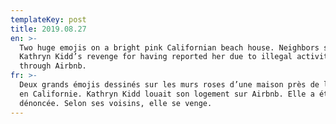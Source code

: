 ```yaml
---
templateKey: post
title: 2019.08.27
en: >-
  Two huge emojis on a bright pink Californian beach house. Neighbors say it is
  Kathryn Kidd’s revenge for having reported her due to illegal activities
  through Airbnb.
fr: >-
  Deux grands émojis dessinés sur les murs roses d’une maison près de la plage
  en Californie. Kathryn Kidd louait son logement sur Airbnb. Elle a été
  dénoncée. Selon ses voisins, elle se venge.
---
```



